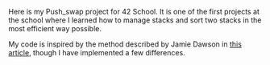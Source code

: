 Here is my Push_swap project for 42 School. It is one of the first projects at the school where I learned how to manage stacks and sort two stacks in the most efficient way possible.

My code is inspired by the method described by Jamie Dawson in [this article](https://medium.com/@jamierobertdawson/push-swap-the-least-amount-of-moves-with-two-stacks-d1e76a71789a), though I have implemented a few differences.
